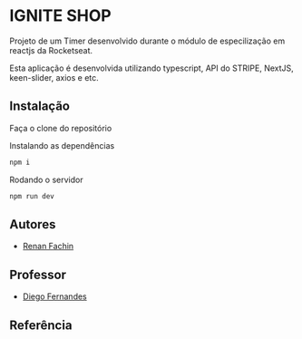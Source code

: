 # IGNITE SHOP
Projeto de um Timer desenvolvido durante o módulo de especilização em reactjs da Rocketseat.

Esta aplicação é desenvolvida utilizando typescript, API do STRIPE, NextJS, keen-slider, axios e etc.


## Instalação
Faça o clone do repositório

Instalando as dependências
```bash
npm i
```

Rodando o servidor
```bash
npm run dev
```

## Autores

- [Renan Fachin](https://github.com/RenanFachin/)

## Professor

- [Diego Fernandes](https://github.com/diego3g)

## Referência
